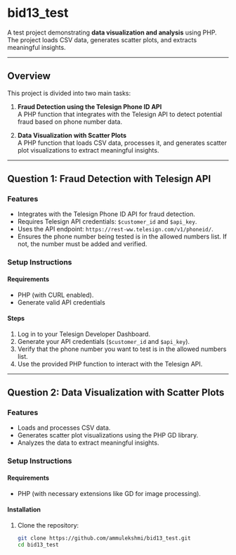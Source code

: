 # bid13_test

A test project demonstrating **data visualization and analysis** using PHP. The project loads CSV data, generates scatter plots, and extracts meaningful insights.

---

## Overview

This project is divided into two main tasks:

1. **Fraud Detection using the Telesign Phone ID API**  
   A PHP function that integrates with the Telesign API to detect potential fraud based on phone number data.

2. **Data Visualization with Scatter Plots**  
   A PHP function that loads CSV data, processes it, and generates scatter plot visualizations to extract meaningful insights.

---

## Question 1: Fraud Detection with Telesign API

### Features
- Integrates with the Telesign Phone ID API for fraud detection.
- Requires Telesign API credentials: `$customer_id` and `$api_key`.
- Uses the API endpoint: `https://rest-ww.telesign.com/v1/phoneid/`.
- Ensures the phone number being tested is in the allowed numbers list. If not, the number must be added and verified.

### Setup Instructions

#### Requirements
- PHP (with CURL enabled).
- Generate valid API credentials 

#### Steps
1. Log in to your Telesign Developer Dashboard.
2. Generate your API credentials (`$customer_id` and `$api_key`).
3. Verify that the phone number you want to test is in the allowed numbers list.
4. Use the provided PHP function to interact with the Telesign API.

---

## Question 2: Data Visualization with Scatter Plots

### Features
- Loads and processes CSV data.
- Generates scatter plot visualizations using the PHP GD library.
- Analyzes the data to extract meaningful insights.

### Setup Instructions

#### Requirements
- PHP (with necessary extensions like GD for image processing).

#### Installation
1. Clone the repository:
   ```bash
   git clone https://github.com/ammulekshmi/bid13_test.git
   cd bid13_test
